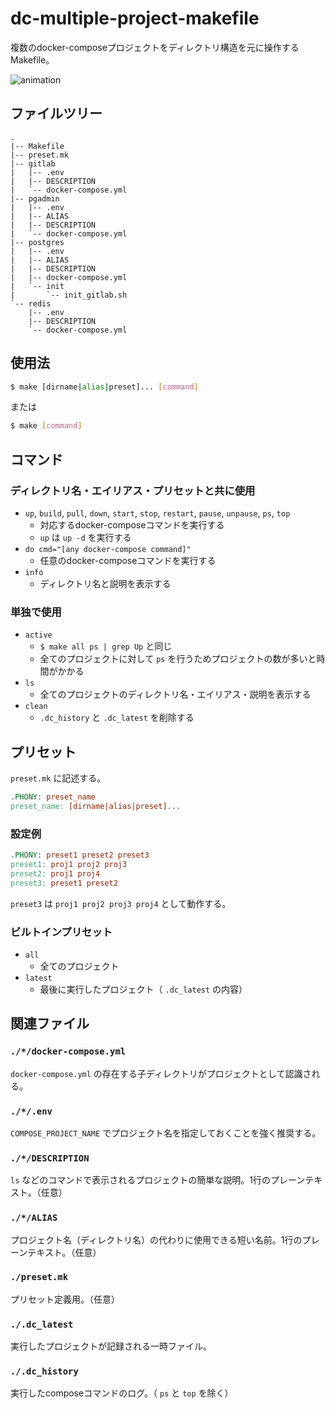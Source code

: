 # dc-multiple-project-makefile

複数のdocker-composeプロジェクトをディレクトリ構造を元に操作するMakefile。

![animation](https://user-images.githubusercontent.com/3162324/109684613-ca6e5680-7bc3-11eb-9837-7cf63bca2a9d.gif)

## ファイルツリー

```text
.
|-- Makefile
|-- preset.mk
|-- gitlab
|   |-- .env
|   |-- DESCRIPTION
|   `-- docker-compose.yml
|-- pgadmin
|   |-- .env
|   |-- ALIAS
|   |-- DESCRIPTION
|   `-- docker-compose.yml
|-- postgres
|   |-- .env
|   |-- ALIAS
|   |-- DESCRIPTION
|   |-- docker-compose.yml
|   `-- init
|       `-- init_gitlab.sh
`-- redis
    |-- .env
    |-- DESCRIPTION
    `-- docker-compose.yml
```

## 使用法

```bash
$ make [dirname|alias|preset]... [command]
```

または

```bash
$ make [command]
```

## コマンド

### ディレクトリ名・エイリアス・プリセットと共に使用

- `up`, `build`, `pull`, `down`, `start`, `stop`, `restart`, `pause`, `unpause`, `ps`, `top`
    - 対応するdocker-composeコマンドを実行する
    - `up` は `up -d` を実行する
- `do cmd="[any docker-compose command]"`
    - 任意のdocker-composeコマンドを実行する
- `info`
    - ディレクトリ名と説明を表示する

### 単独で使用

- `active`
    - `$ make all ps | grep Up` と同じ
    - 全てのプロジェクトに対して `ps` を行うためプロジェクトの数が多いと時間がかかる
- `ls`
    - 全てのプロジェクトのディレクトリ名・エイリアス・説明を表示する
- `clean`
    - `.dc_history` と `.dc_latest` を削除する

## プリセット

`preset.mk` に記述する。

```Makefile
.PHONY: preset_name
preset_name: [dirname|alias|preset]...
```

### 設定例

```Makefile
.PHONY: preset1 preset2 preset3
preset1: proj1 proj2 proj3
preset2: proj1 proj4
preset3: preset1 preset2
```

`preset3` は `proj1 proj2 proj3 proj4` として動作する。

### ビルトインプリセット

- `all`
    - 全てのプロジェクト
- `latest`
    - 最後に実行したプロジェクト（ `.dc_latest` の内容）

## 関連ファイル

### `./*/docker-compose.yml`

`docker-compose.yml` の存在する子ディレクトリがプロジェクトとして認識される。

### `./*/.env`

`COMPOSE_PROJECT_NAME` でプロジェクト名を指定しておくことを強く推奨する。

### `./*/DESCRIPTION`

`ls` などのコマンドで表示されるプロジェクトの簡単な説明。1行のプレーンテキスト。（任意）

### `./*/ALIAS`

プロジェクト名（ディレクトリ名）の代わりに使用できる短い名前。1行のプレーンテキスト。（任意）

### `./preset.mk`

プリセット定義用。（任意）

### `./.dc_latest`

実行したプロジェクトが記録される一時ファイル。

### `./.dc_history`

実行したcomposeコマンドのログ。（ `ps` と `top` を除く）
